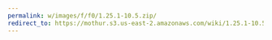 ```yaml
---
permalink: w/images/f/f0/1.25.1-10.5.zip/
redirect_to: https://mothur.s3.us-east-2.amazonaws.com/wiki/1.25.1-10.5.zip
---
```


